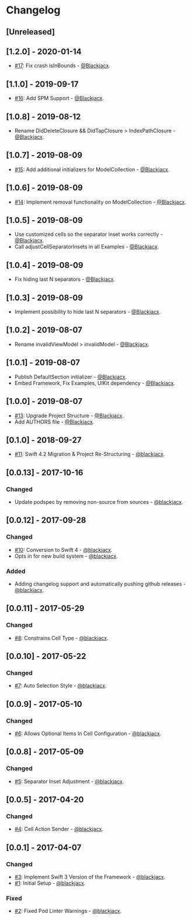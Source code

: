 # Changelog

## [Unreleased]


## [1.2.0] - 2020-01-14
* [#17](https://github.com/Blackjacx/Source/pull/17): Fix crash isInBounds - [@Blackjacx](https://github.com/blackjacx).

## [1.1.0] - 2019-09-17
* [#16](https://github.com/Blackjacx/Source/pull/16): Add SPM Support - [@Blackjacx](https://github.com/blackjacx).

## [1.0.8] - 2019-08-12
* Rename DidDeleteClosure && DidTapClosure > IndexPathClosure - [@Blackjacx](https://github.com/blackjacx).

## [1.0.7] - 2019-08-09
* [#15](https://github.com/Blackjacx/Source/pull/15): Add additional initializers for ModelCollection - [@Blackjacx](https://github.com/blackjacx).

## [1.0.6] - 2019-08-09
* [#14](https://github.com/Blackjacx/Source/pull/14): Implement removal functionality on ModelCollection - [@Blackjacx](https://github.com/blackjacx).

## [1.0.5] - 2019-08-09
* Use customized cells so the separator inset works correctly - [@Blackjacx](https://github.com/blackjacx).
* Call adjustCellSeparatorInsets in all Examples - [@Blackjacx](https://github.com/blackjacx).

## [1.0.4] - 2019-08-09
* Fix hiding last N separators - [@Blackjacx](https://github.com/blackjacx).

## [1.0.3] - 2019-08-09
* Implement possibility to hide last N separators - [@Blackjacx](https://github.com/blackjacx).

## [1.0.2] - 2019-08-07
* Rename invalidViewModel > invalidModel - [@Blackjacx](https://github.com/blackjacx).

## [1.0.1] - 2019-08-07
* Publish DefaultSection initializer - [@Blackjacx](https://github.com/blackjacx).
* Embed Framework, Fix Examples, UIKit dependency - [@Blackjacx](https://github.com/blackjacx).

## [1.0.0] - 2019-08-07
* [#13](https://github.com/Blackjacx/Source/pull/13): Upgrade Project Structure - [@Blackjacx](https://github.com/blackjacx).
* Add AUTHORS file - [@Blackjacx](https://github.com/blackjacx).

## [0.1.0] - 2018-09-27
* [#11](https://github.com/Blackjacx/Source/pull/11): Swift 4.2 Migration & Project Re-Structuring - [@blackjacx](https://github.com/blackjacx).

## [0.0.13] - 2017-10-16
### Changed
* Update podspec by removing non-source from sources - [@blackjacx](https://github.com/blackjacx).

## [0.0.12] - 2017-09-28
### Changed
* [#10](https://github.com/Blackjacx/Source/pull/10): Conversion to Swift 4 - [@blackjacx](https://github.com/blackjacx).
* Opts in for new build system - [@blackjacx](https://github.com/blackjacx).

### Added
* Adding changelog support and automatically pushing github releases - [@blackjacx](https://github.com/blackjacx).

## [0.0.11] - 2017-05-29
### Changed
* [#8](https://github.com/Blackjacx/Source/pull/8): Constrains Cell Type - [@blackjacx](https://github.com/blackjacx).

## [0.0.10] - 2017-05-22
### Changed
* [#7](https://github.com/Blackjacx/Source/pull/7): Auto Selection Style - [@blackjacx](https://github.com/blackjacx).

## [0.0.9] - 2017-05-10
### Changed
* [#6](https://github.com/Blackjacx/Source/pull/6): Allows Optional Items In Cell Configuration - [@blackjacx](https://github.com/blackjacx).

## [0.0.8] - 2017-05-09
### Changed
* [#5](https://github.com/Blackjacx/Source/pull/5): Separator Inset Adjustment - [@blackjacx](https://github.com/blackjacx).

## [0.0.5] - 2017-04-20
### Changed
* [#4](https://github.com/Blackjacx/Source/pull/4): Cell Action Sender - [@blackjacx](https://github.com/blackjacx).

## [0.0.1] - 2017-04-07
### Changed
* [#3](https://github.com/Blackjacx/Source/pull/3): Implement Swift 3 Version of the Framework - [@blackjacx](https://github.com/blackjacx).
* [#1](https://github.com/Blackjacx/Source/pull/1): Initial Setup - [@blackjacx](https://github.com/blackjacx).

### Fixed
* [#2](https://github.com/Blackjacx/Source/pull/2): Fixed Pod Linter Warnings - [@blackjacx](https://github.com/blackjacx).
